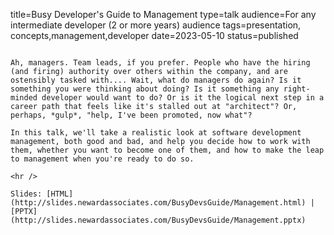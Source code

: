 title=Busy Developer's Guide to Management
type=talk
audience=For any intermediate developer (2 or more years) audience
tags=presentation, concepts,management,developer
date=2023-05-10
status=published
~~~~~~

Ah, managers. Team leads, if you prefer. People who have the hiring (and firing) authority over others within the company, and are ostensibly tasked with.... Wait, what do managers do again? Is it something you were thinking about doing? Is it something any right-minded developer would want to do? Or is it the logical next step in a career path that feels like it's stalled out at "architect"? Or, perhaps, *gulp*, "help, I've been promoted, now what"? 

In this talk, we'll take a realistic look at software development management, both good and bad, and help you decide how to work with them, whether you want to become one of them, and how to make the leap to management when you're ready to do so.
    
<hr />

Slides: [HTML](http://slides.newardassociates.com/BusyDevsGuide/Management.html) | [PPTX](http://slides.newardassociates.com/BusyDevsGuide/Management.pptx)
